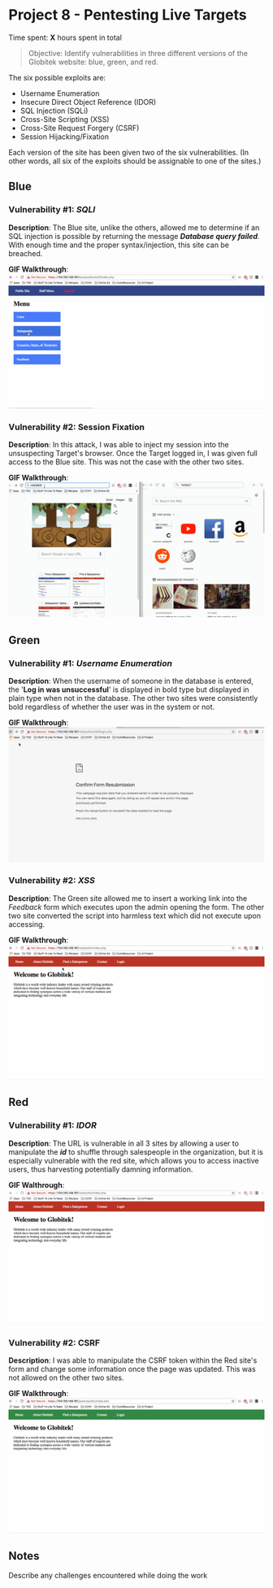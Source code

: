 # Project 8 - Pentesting Live Targets

Time spent: **X** hours spent in total

> Objective: Identify vulnerabilities in three different versions of the Globitek website: blue, green, and red.

The six possible exploits are:
* Username Enumeration
* Insecure Direct Object Reference (IDOR)
* SQL Injection (SQLi)
* Cross-Site Scripting (XSS)
* Cross-Site Request Forgery (CSRF)
* Session Hijacking/Fixation

Each version of the site has been given two of the six vulnerabilities. (In other words, all six of the exploits should be assignable to one of the sites.)

## Blue

### Vulnerability #1: **_SQLI_**

**Description**: The Blue site, unlike the others, allowed me to determine if an SQL injection is possible by returning the message **_Database query failed_**. With enough time and the proper syntax/injection, this site can be breached.

**GIF Walkthrough**:
![](https://github.com/neltoms/cybersecurity/blob/master/Week_8/GIF/SQLI.gif)

### Vulnerability #2: **Session Fixation**

**Description**: In this attack, I was able to inject my session into the unsuspecting Target's browser. Once the Target logged in, I was given full access to the Blue site. This was not the case with the other two sites.

**GIF Walkthrough**:
![](https://github.com/neltoms/cybersecurity/blob/master/Week_8/GIF/session_fixation.gif)

## Green

### Vulnerability #1: **_Username Enumeration_**

**Description**: When the username of someone in the database is entered, the '**Log in was unsuccessful**' is displayed in bold type but displayed in plain type when not in the database. The other two sites were consistently bold regardless of whether the user was in the system or not.

**GIF Walkthrough**:
![](https://github.com/neltoms/cybersecurity/blob/master/Week_8/GIF/username_enum.gif)

### Vulnerability #2: **_XSS_**

**Description**: The Green site allowed me to insert a working link into the _Feedback_ form which executes upon the admin opening the form. The other two site converted the script into harmless text which did not execute upon accessing.

**GIF Walkthrough**:
![](https://github.com/neltoms/cybersecurity/blob/master/Week_8/GIF/XSS.gif)


## Red

### Vulnerability #1: **_IDOR_**

**Description**: The URL is vulnerable in all 3 sites by allowing a user to manipulate the **_id_** to shuffle through salespeople in the organization, but it is especially vulnerable with the red site, which allows you to access inactive users, thus harvesting potentially damning information.

**GIF Walthrough**:
![](https://github.com/neltoms/cybersecurity/blob/master/Week_8/GIF/IDOR.gif)

### Vulnerability #2: **CSRF**

**Description**: I was able to manipulate the CSRF token within the Red site's form and change some information once the page was updated. This was not allowed on the other two sites.

**GIF Walkthrough**:
![](https://github.com/neltoms/cybersecurity/blob/master/Week_8/GIF/CSRF.gif)


## Notes

Describe any challenges encountered while doing the work

